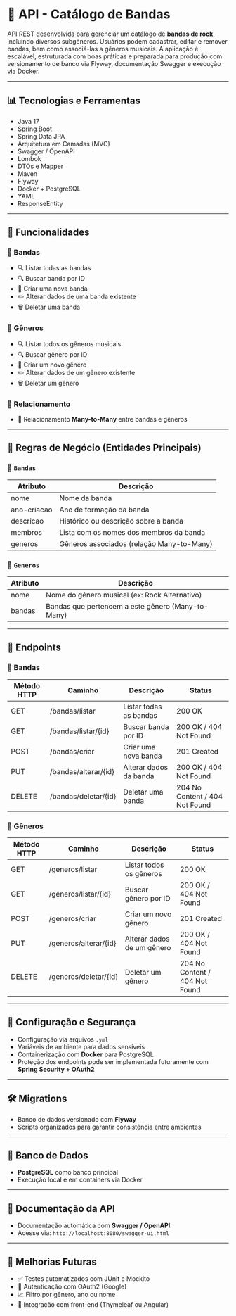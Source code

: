 # 🎸 API - Catálogo de Bandas

API REST desenvolvida para gerenciar um catálogo de **bandas de rock**, incluindo diversos subgêneros. Usuários podem cadastrar, editar e remover bandas, bem como associá-las a gêneros musicais. A aplicação é escalável, estruturada com boas práticas e preparada para produção com versionamento de banco via Flyway, documentação Swagger e execução via Docker.

---

## 📊 Tecnologias e Ferramentas

- Java 17  
- Spring Boot  
- Spring Data JPA  
- Arquitetura em Camadas (MVC)  
- Swagger / OpenAPI  
- Lombok  
- DTOs e Mapper  
- Maven  
- Flyway  
- Docker + PostgreSQL  
- YAML  
- ResponseEntity  

---

## 🚀 Funcionalidades

### 🎸 Bandas

- 🔍 Listar todas as bandas  
- 🔍 Buscar banda por ID  
- 📝 Criar uma nova banda  
- ✏️ Alterar dados de uma banda existente  
- 🗑️ Deletar uma banda  

### 🎼 Gêneros

- 🔍 Listar todos os gêneros musicais  
- 🔍 Buscar gênero por ID  
- 📝 Criar um novo gênero  
- ✏️ Alterar dados de um gênero existente  
- 🗑️ Deletar um gênero  

### 🔗 Relacionamento

- 🔄 Relacionamento **Many-to-Many** entre bandas e gêneros  

---

## 🧠 Regras de Negócio (Entidades Principais)

### 🎵 `Bandas`

| Atributo    | Descrição                                 |
|-------------|--------------------------------------------|
| nome        | Nome da banda                              |
| ano-criacao  | Ano de formação da banda                   |
| descricao   | Histórico ou descrição sobre a banda       |
| membros     | Lista com os nomes dos membros da banda    |
| generos     | Gêneros associados (relação Many-to-Many)  |

### 🎼 `Generos`

| Atributo | Descrição                                  |
|----------|---------------------------------------------|
| nome     | Nome do gênero musical (ex: Rock Alternativo) |
| bandas   | Bandas que pertencem a este gênero (Many-to-Many) |

---

## 📌 Endpoints

### 🎸 Bandas

| Método HTTP | Caminho                     | Descrição                          | Status                   |
|-------------|-----------------------------|------------------------------------|--------------------------|
| GET         | /bandas/listar              | Listar todas as bandas             | 200 OK                   |
| GET         | /bandas/listar/{id}         | Buscar banda por ID                | 200 OK / 404 Not Found   |
| POST        | /bandas/criar               | Criar uma nova banda               | 201 Created              |
| PUT         | /bandas/alterar/{id}        | Alterar dados da banda             | 200 OK / 404 Not Found   |
| DELETE      | /bandas/deletar/{id}        | Deletar uma banda                  | 204 No Content / 404 Not Found |

### 🎼 Gêneros

| Método HTTP | Caminho                       | Descrição                         | Status                   |
|-------------|-------------------------------|-----------------------------------|--------------------------|
| GET         | /generos/listar               | Listar todos os gêneros           | 200 OK                   |
| GET         | /generos/listar/{id}          | Buscar gênero por ID              | 200 OK / 404 Not Found   |
| POST        | /generos/criar                | Criar um novo gênero              | 201 Created              |
| PUT         | /generos/alterar/{id}         | Alterar dados de um gênero        | 200 OK / 404 Not Found   |
| DELETE      | /generos/deletar/{id}         | Deletar um gênero                 | 204 No Content / 404 Not Found |

---

## 🔐 Configuração e Segurança

- Configuração via arquivos `.yml`  
- Variáveis de ambiente para dados sensíveis  
- Containerização com **Docker** para PostgreSQL  
- Proteção dos endpoints pode ser implementada futuramente com **Spring Security + OAuth2**

---

## 🛠️ Migrations

- Banco de dados versionado com **Flyway**  
- Scripts organizados para garantir consistência entre ambientes  

---

## 🐳 Banco de Dados

- **PostgreSQL** como banco principal  
- Execução local e em containers via Docker  

---

## 📑 Documentação da API

- Documentação automática com **Swagger / OpenAPI**  
- Acesse via: `http://localhost:8080/swagger-ui.html`  

---

## 📅 Melhorias Futuras

- ✅ Testes automatizados com JUnit e Mockito  
- 🔐 Autenticação com OAuth2 (Google)  
- 📈 Filtro por gênero, ano ou nome  
- 🎨 Integração com front-end (Thymeleaf ou Angular)  
